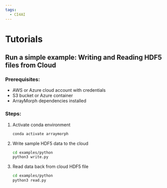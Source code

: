 ```yaml
---
tags:
  - CI4AI
---
```


# Tutorials

## Run a simple example: Writing and Reading HDF5 files from Cloud

### Prerequisites:
- AWS or Azure cloud account with credentials
- S3 bucket or Azure container
- ArrayMorph dependencies installed

### Steps:
1. Activate conda environment  
   ```bash
   conda activate arraymorph
   ```

2. Write sample HDF5 data to the cloud  
   ```bash
   cd examples/python
   python3 write.py
   ```

3. Read data back from cloud HDF5 file  
   ```bash
   cd examples/python
   python3 read.py
   ```
